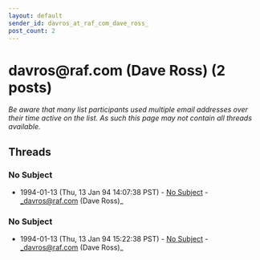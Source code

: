 ```yaml
---
layout: default
sender_id: davros_at_raf_com_dave_ross_
post_count: 2
---
```


# davros<span>@</span>raf.com (Dave Ross) (2 posts)

_Be aware that many list participants used multiple email addresses over their time active on the list. As such this page may not contain all threads available._

## Threads

### No Subject
+ 1994-01-13 (Thu, 13 Jan 94 14:07:38 PST) - [No Subject](/archive/1994/01/4a8ecca371a4db698d05a9fe8bb3e639c3b711d5a94181b4c875dea85930a809) - _davros@raf.com (Dave Ross)_

### No Subject
+ 1994-01-13 (Thu, 13 Jan 94 15:22:38 PST) - [No Subject](/archive/1994/01/957076ae64f41252eef9aed0cfa9e4909bb7388c93fd961e14d6604f1bbf6c1e) - _davros@raf.com (Dave Ross)_

